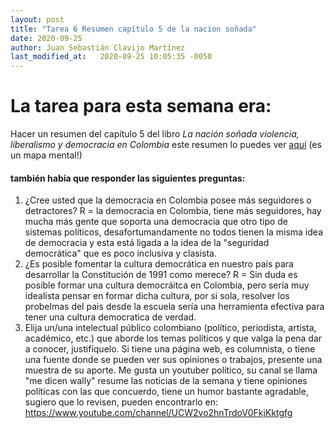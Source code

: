 ```yaml
---
layout: post
title: "Tarea 6 Resumen capítulo 5 de la nacion soñada"
date: 2020-09-25
author: Juan Sebastián Clavijo Martínez
last_modified_at:   2020-09-25 10:05:35 -0050
---
```

# La tarea para esta semana era:
Hacer un resumen del capítulo 5 del libro *La nación soñada violencia, liberalismo y democracia en Colombia* este resumen lo puedes ver <a href="/images/res/resumen3.html">aquí</a> (es un mapa mental!)

#### también había que responder las siguientes preguntas: 
1. ¿Cree usted que la democracia en Colombia posee más seguidores o detractores?
R = la democracia en Colombia, tiene más  seguidores, hay mucha más gente que soporta una democracia que otro tipo de sistemas políticos, desafortumandamente no todos tienen la misma idea de democracia y esta está ligada a la idea de la "seguridad democrática" que es poco inclusiva y clasista.  
2. ¿Es posible fomentar la cultura democrática en nuestro país para desarrollar la Constitución de 1991 como merece?
R = Sin duda es posible formar una cultura democráitca en Colombia, pero sería muy idealista pensar en formar dicha cultura, por si sola, resolver los probelmas del pais desde la escuela sería una herramienta efectiva para tener una cultura democratica de verdad.
3. Elija un/una intelectual público colombiano (político, periodista, artista, académico, etc.) que aborde los temas políticos y que valga la pena dar a conocer, justifíquelo. Si tiene una página web, es columnista, o tiene una fuente donde se pueden ver sus opiniones o trabajos, presente una muestra de su aporte.
Me gusta un youtuber político, su canal se llama "me dicen wally" resume las noticias de la semana y tiene opiniones políticas con las que concuerdo, tiene un humor bastante agradable, sugiero que lo revisen, pueden encontrarlo en: https://www.youtube.com/channel/UCW2vo2hnTrdoV0FkjKktgfg
